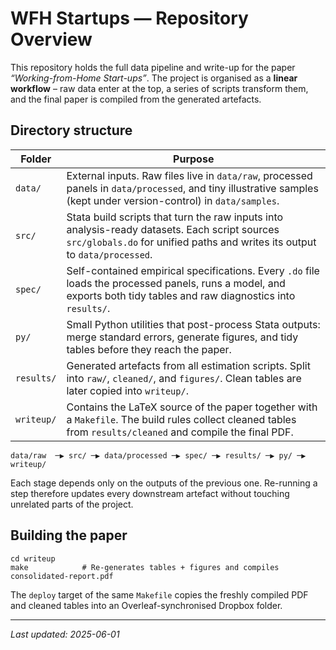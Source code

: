 # WFH Startups — Repository Overview

This repository holds the full data pipeline and write-up for the paper *“Working-from-Home Start-ups”*.  The project is organised as a **linear workflow** – raw data enter at the top, a series of scripts transform them, and the final paper is compiled from the generated artefacts.

## Directory structure

| Folder | Purpose |
|--------|---------|
| `data/` | External inputs.  Raw files live in `data/raw`, processed panels in `data/processed`, and tiny illustrative samples (kept under version-control) in `data/samples`. |
| `src/` | Stata build scripts that turn the raw inputs into analysis-ready datasets.  Each script sources `src/globals.do` for unified paths and writes its output to `data/processed`. |
| `spec/` | Self-contained empirical specifications.  Every `.do` file loads the processed panels, runs a model, and exports both tidy tables and raw diagnostics into `results/`. |
| `py/` | Small Python utilities that post-process Stata outputs: merge standard errors, generate figures, and tidy tables before they reach the paper. |
| `results/` | Generated artefacts from all estimation scripts.  Split into `raw/`, `cleaned/`, and `figures/`.  Clean tables are later copied into `writeup/`. |
| `writeup/` | Contains the LaTeX source of the paper together with a `Makefile`.  The build rules collect cleaned tables from `results/cleaned` and compile the final PDF. |

```
data/raw  ─▶ src/ ─▶ data/processed ─▶ spec/ ─▶ results/ ─▶ py/ ─▶ writeup/
```

Each stage depends only on the outputs of the previous one.  Re-running a step therefore updates every downstream artefact without touching unrelated parts of the project.

## Building the paper

```
cd writeup
make            # Re-generates tables + figures and compiles consolidated-report.pdf
```

The `deploy` target of the same `Makefile` copies the freshly compiled PDF and cleaned tables into an Overleaf-synchronised Dropbox folder.

---

*Last updated: 2025-06-01*
